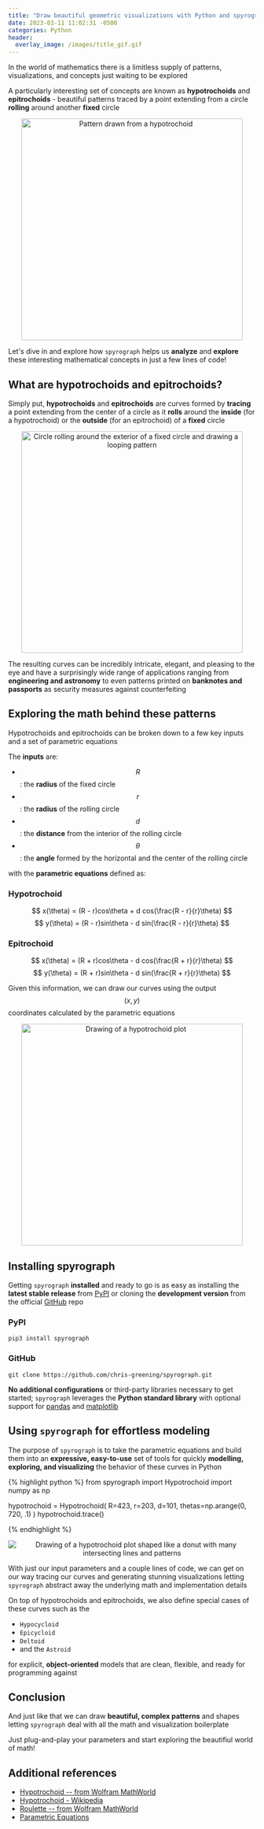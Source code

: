 ```yaml
---
title: "Draw beautiful geometric visualizations with Python and spyrograph"
date: 2023-03-11 11:02:31 -0500
categories: Python
header:
  overlay_image: /images/title_gif.gif
---
```


In the world of mathematics there is a limitless supply of patterns, visualizations, and concepts just waiting to be explored

A particularly interesting set of concepts are known as **hypotrochoids** and **epitrochoids** - beautiful patterns traced by a point extending from a circle **rolling** around another **fixed** circle

<p align="center">
  <img src="{{ site.url }}{{ site.baseurl }}/images/logo.PNG" alt="Pattern drawn from a hypotrochoid" width="450px">
</p>

Let's dive in and explore how `spyrograph` helps us **analyze** and **explore** these interesting mathematical concepts in just a few lines of code!

## What are hypotrochoids and epitrochoids?

Simply put, **hypotrochoids** and **epitrochoids** are curves formed by **tracing** a point extending from the center of a circle as it **rolls** around the **inside** (for a hypotrochoid) or the **outside** (for an epitrochoid) of a **fixed** circle

<p align="center">
  <img src="{{ site.url }}{{ site.baseurl }}/images/simple_epitrochoid.gif" alt="Circle rolling around the exterior of a fixed circle and drawing a looping pattern" width="450px">
</p>

The resulting curves can be incredibly intricate, elegant, and pleasing to the eye and have a surprisingly wide range of applications ranging from **engineering and astronomy** to even patterns printed on **banknotes and passports** as security measures against counterfeiting

## Exploring the math behind these patterns

Hypotrochoids and epitrochoids can be broken down to a few key inputs and a set of parametric equations

The **inputs** are:

- $$R$$: the **radius** of the fixed circle
- $$r$$: the **radius** of the rolling circle
- $$d$$: the **distance** from the interior of the rolling circle
- $$\theta$$: the **angle** formed by the horizontal and the center of the rolling circle

with the **parametric equations** defined as:

### Hypotrochoid

$$ x(\theta) = (R - r)cos\theta + d cos(\frac{R - r}{r}\theta) $$
$$ y(\theta) = (R - r)sin\theta - d sin(\frac{R - r}{r}\theta) $$

### Epitrochoid

$$ x(\theta) = (R + r)cos\theta - d cos(\frac{R + r}{r}\theta) $$
$$ y(\theta) = (R + r)sin\theta - d sin(\frac{R + r}{r}\theta) $$

Given this information, we can draw our curves using the output $$(x,y)$$ coordinates calculated by the parametric equations

<p align="center">
  <img src="{{ site.url }}{{ site.baseurl }}/images/plot.png" alt="Drawing of a hypotrochoid plot" width="450px">
</p>

## Installing spyrograph

Getting `spyrograph` **installed** and ready to go is as easy as installing the **latest stable release** from [PyPI](https://pypi.org/project/spyrograph/) or cloning the **development version** from the official [GitHub](https://github.com/chris-greening/spyrograph) repo

### PyPI

`pip3 install spyrograph`

### GitHub

`git clone https://github.com/chris-greening/spyrograph.git`

**No additional configurations** or third-party libraries necessary to get started; `spyrograph` leverages the **Python standard library** with optional support for [pandas](https://pandas.pydata.org/) and [matplotlib](https://matplotlib.org/)

## Using `spyrograph` for effortless modeling

The purpose of `spyrograph` is to take the parametric equations  and build them into an **expressive, easy-to-use** set of tools for quickly **modelling, exploring, and visualizing** the behavior of these curves in Python

{% highlight python %}
from spyrograph import Hypotrochoid
import numpy as np

hypotrochoid = Hypotrochoid(
    R=423,
    r=203,
    d=101,
    thetas=np.arange(0, 720, .1)
)
hypotrochoid.trace()

{% endhighlight %}

<p align="center">
  <img src="{{ site.url }}{{ site.baseurl }}/images/complex_hypotrochoid.PNG" alt="Drawing of a hypotrochoid plot shaped like a donut with many intersecting lines and patterns">
</p>

With just our input parameters and a couple lines of code, we can get on our way tracing our curves and generating stunning visualizations letting `spyrograph` abstract away the underlying math and implementation details

On top of hypotrochoids and epitrochoids, we also define special cases of these curves such as the

- `Hypocycloid`
- `Epicycloid`
- `Deltoid`
- and the `Astroid`

for explicit, **object-oriented** models that are clean, flexible, and ready for programming against

## Conclusion

And just like that we can draw **beautiful, complex patterns** and shapes letting `spyrograph` deal with all the math and visualization boilerplate

Just plug-and-play your parameters and start exploring the beautifiul world of math!

## Additional references
- [Hypotrochoid -- from Wolfram MathWorld](https://mathworld.wolfram.com/Hypotrochoid.html)
- [Hypotrochoid - Wikipedia](https://en.wikipedia.org/wiki/Hypotrochoid)
- [Roulette -- from Wolfram MathWorld](https://mathworld.wolfram.com/Roulette.html)
- [Parametric Equations](https://mathworld.wolfram.com/ParametricEquations.html#:~:text=Parametric%20equations%20are%20a%20set,(2))
